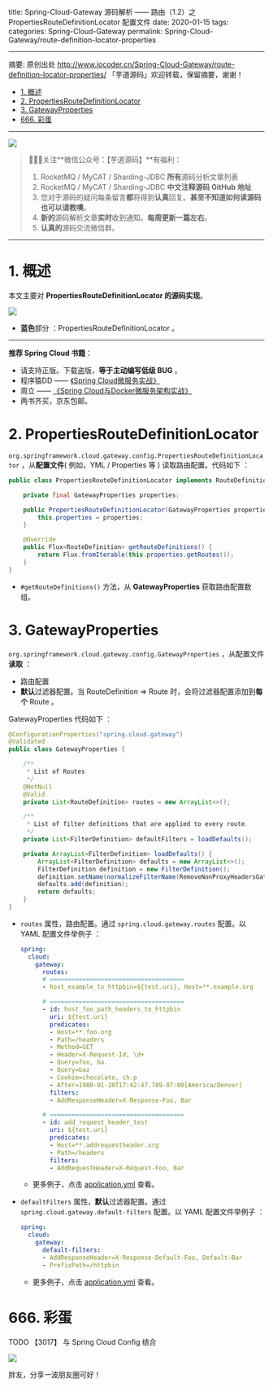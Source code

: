 title: Spring-Cloud-Gateway 源码解析 —— 路由（1.2）之 PropertiesRouteDefinitionLocator 配置文件
date: 2020-01-15
tags:
categories: Spring-Cloud-Gateway
permalink: Spring-Cloud-Gateway/route-definition-locator-properties

---

摘要: 原创出处 http://www.iocoder.cn/Spring-Cloud-Gateway/route-definition-locator-properties/ 「芋道源码」欢迎转载，保留摘要，谢谢！

- [1. 概述](http://www.iocoder.cn/Spring-Cloud-Gateway/route-definition-locator-properties/)
- [2. PropertiesRouteDefinitionLocator](http://www.iocoder.cn/Spring-Cloud-Gateway/route-definition-locator-properties/)
- [3. GatewayProperties](http://www.iocoder.cn/Spring-Cloud-Gateway/route-definition-locator-properties/)
- [666. 彩蛋](http://www.iocoder.cn/Spring-Cloud-Gateway/route-definition-locator-properties/)

-------

![](http://www.iocoder.cn/images/common/wechat_mp_2017_07_31.jpg)

> 🙂🙂🙂关注**微信公众号：【芋道源码】**有福利：  
> 1. RocketMQ / MyCAT / Sharding-JDBC **所有**源码分析文章列表  
> 2. RocketMQ / MyCAT / Sharding-JDBC **中文注释源码 GitHub 地址**  
> 3. 您对于源码的疑问每条留言**都**将得到**认真**回复。**甚至不知道如何读源码也可以请教噢**。  
> 4. **新的**源码解析文章**实时**收到通知。**每周更新一篇左右**。  
> 5. **认真的**源码交流微信群。

---

# 1. 概述

本文主要对 **PropertiesRouteDefinitionLocator 的源码实现**。

![](http://www.iocoder.cn/images/Spring-Cloud-Gateway/2020_01_15/01.jpeg)

* **蓝色**部分 ：PropertiesRouteDefinitionLocator 。

-------

**推荐 Spring Cloud 书籍**：

* 请支持正版。下载盗版，**等于主动编写低级 BUG** 。
* 程序猿DD —— [《Spring Cloud微服务实战》](https://union-click.jd.com/jdc?d=505Twi)
* 周立 —— [《Spring Cloud与Docker微服务架构实战》](https://union-click.jd.com/jdc?d=k3sAaK)
* 两书齐买，京东包邮。

# 2. PropertiesRouteDefinitionLocator

`org.springframework.cloud.gateway.config.PropertiesRouteDefinitionLocator` ，从**配置文件**( 例如，YML / Properties 等 ) 读取路由配置。代码如下 ：

```Java
public class PropertiesRouteDefinitionLocator implements RouteDefinitionLocator {

	private final GatewayProperties properties;

	public PropertiesRouteDefinitionLocator(GatewayProperties properties) {
		this.properties = properties;
	}

	@Override
	public Flux<RouteDefinition> getRouteDefinitions() {
		return Flux.fromIterable(this.properties.getRoutes());
	}
}
```

* `#getRouteDefinitions()` 方法，从 **GatewayProperties** 获取路由配置数组。

# 3. GatewayProperties

`org.springframework.cloud.gateway.config.GatewayProperties` ，从配置文件**读取** ：

* 路由配置
* **默认**过滤器配置。当 RouteDefinition => Route 时，会将过滤器配置添加到**每个** Route 。

GatewayProperties 代码如下 ：

```Java
@ConfigurationProperties("spring.cloud.gateway")
@Validated
public class GatewayProperties {

	/**
	 * List of Routes
	 */
	@NotNull
	@Valid
	private List<RouteDefinition> routes = new ArrayList<>();

	/**
	 * List of filter definitions that are applied to every route.
	 */
	private List<FilterDefinition> defaultFilters = loadDefaults();

	private ArrayList<FilterDefinition> loadDefaults() {
		ArrayList<FilterDefinition> defaults = new ArrayList<>();
		FilterDefinition definition = new FilterDefinition();
		definition.setName(normalizeFilterName(RemoveNonProxyHeadersGatewayFilterFactory.class));
		defaults.add(definition);
		return defaults;
	}
}
```

* `routes` 属性，路由配置。通过 `spring.cloud.gateway.routes` 配置。以 YAML 配置文件举例子 ： 

    ```YAML
    spring:
      cloud:
        gateway:
          routes:
          # =====================================
          - host_example_to_httpbin=${test.uri}, Host=**.example.org
    
          # =====================================
          - id: host_foo_path_headers_to_httpbin
            uri: ${test.uri}
            predicates:
            - Host=**.foo.org
            - Path=/headers
            - Method=GET
            - Header=X-Request-Id, \d+
            - Query=foo, ba.
            - Query=baz
            - Cookie=chocolate, ch.p
            - After=1900-01-20T17:42:47.789-07:00[America/Denver]
            filters:
            - AddResponseHeader=X-Response-Foo, Bar
    
          # =====================================
          - id: add_request_header_test
            uri: ${test.uri}
            predicates:
            - Host=**.addrequestheader.org
            - Path=/headers
            filters:
            - AddRequestHeader=X-Request-Foo, Bar
    ```
    * 更多例子，点击 [application.yml](https://github.com/YunaiV/spring-cloud-gateway/blob/382a4cd98fbb8ac53a83a5559bacb0f885838074/spring-cloud-gateway-core/src/test/resources/application.yml#L15) 查看。

* `defaultFilters` 属性，**默认**过滤器配置。通过 `spring.cloud.gateway.default-filters` 配置。以 YAML 配置文件举例子 ：

    ```YAML
    spring:
      cloud:
        gateway:
          default-filters:
          - AddResponseHeader=X-Response-Default-Foo, Default-Bar
          - PrefixPath=/httpbin
    ```
    * 更多例子，点击 [application.yml](https://github.com/YunaiV/spring-cloud-gateway/blob/382a4cd98fbb8ac53a83a5559bacb0f885838074/spring-cloud-gateway-core/src/test/resources/application.yml#L10) 查看。

# 666. 彩蛋

TODO 【3017】 与 Spring Cloud Config 结合

![](http://www.iocoder.cn/images/Spring-Cloud-Gateway/2020_01_15/02.png)

胖友，分享一波朋友圈可好！

